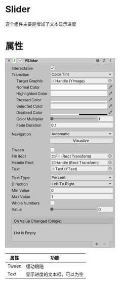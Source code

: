 # Slider

这个组件主要是增加了文本显示进度

# 属性
![Slider](images/slider.png)


|属性|功能|
|---|---|
|Tween|缓动跟随|
|Text|显示进度的文本框，可以为空|
